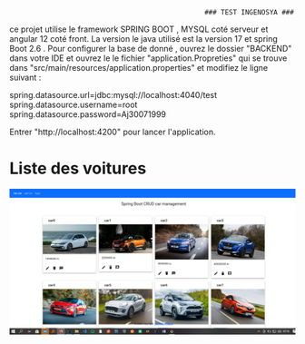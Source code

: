                                                     ### TEST INGENOSYA ###

ce projet utilise le framework SPRING BOOT , MYSQL coté serveur et angular 12 coté front.
La version le java utilisé est la version 17 et spring Boot 2.6 .
Pour configurer la base de donné , ouvrez le dossier "BACKEND" dans votre IDE et ouvrez le le fichier "application.Propreties" qui se trouve 
dans "src/main/resources/application.properties" et modifiez le ligne suivant :

spring.datasource.url=jdbc:mysql://localhost:4040/test
spring.datasource.username=root
spring.datasource.password=Aj30071999


Entrer "http://localhost:4200" pour lancer l'application.

# Liste des voitures
![alt text](https://github.com/armandjudicael/testNiveau/blob/master/car-list.PNG?raw=true)
